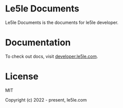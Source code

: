 # Le5le Documents

Le5le Documents is the documents for le5le developer.

# Documentation

To check out docs, visit [developer.le5le.com](http://developer.le5le.com).

# License

MIT

Copyright (c) 2022 - present, le5le.com
